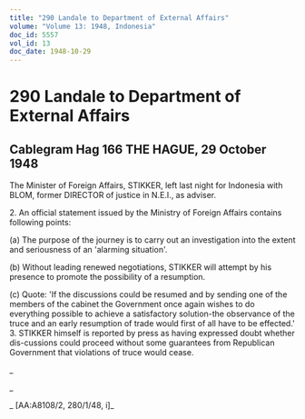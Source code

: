 ```yaml
---
title: "290 Landale to Department of External Affairs"
volume: "Volume 13: 1948, Indonesia"
doc_id: 5557
vol_id: 13
doc_date: 1948-10-29
---
```


# 290 Landale to Department of External Affairs

## Cablegram Hag 166 THE HAGUE, 29 October 1948

The Minister of Foreign Affairs, STIKKER, left last night for Indonesia with BLOM, former DIRECTOR of justice in N.E.I., as adviser.

2\. An official statement issued by the Ministry of Foreign Affairs contains following points:

(a) The purpose of the journey is to carry out an investigation into the extent and seriousness of an 'alarming situation'.

(b) Without leading renewed negotiations, STIKKER will attempt by his presence to promote the possibility of a resumption.

(c) Quote: 'If the discussions could be resumed and by sending one of the members of the cabinet the Government once again wishes to do everything possible to achieve a satisfactory solution-the observance of the truce and an early resumption of trade would first of all have to be effected.' 3. STIKKER himself is reported by press as having expressed doubt whether dis-cussions could proceed without some guarantees from Republican Government that violations of truce would cease.

_

_

_ [AA:A8108/2, 280/1/48, i]_
